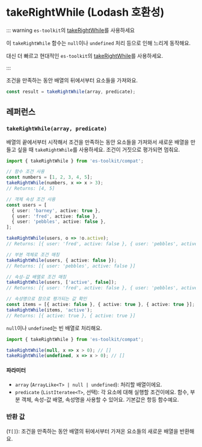 # takeRightWhile (Lodash 호환성)

::: warning `es-toolkit`의 [takeRightWhile](../../array/takeRightWhile.md)를 사용하세요

이 `takeRightWhile` 함수는 `null`이나 `undefined` 처리 등으로 인해 느리게 동작해요.

대신 더 빠르고 현대적인 `es-toolkit`의 [takeRightWhile](../../array/takeRightWhile.md)를 사용하세요.

:::

조건을 만족하는 동안 배열의 뒤에서부터 요소들을 가져와요.

```typescript
const result = takeRightWhile(array, predicate);
```

## 레퍼런스

### `takeRightWhile(array, predicate)`

배열의 끝에서부터 시작해서 조건을 만족하는 동안 요소들을 가져와서 새로운 배열을 만들고 싶을 때 `takeRightWhile`를 사용하세요. 조건이 거짓으로 평가되면 멈춰요.

```typescript
import { takeRightWhile } from 'es-toolkit/compat';

// 함수 조건 사용
const numbers = [1, 2, 3, 4, 5];
takeRightWhile(numbers, x => x > 3);
// Returns: [4, 5]

// 객체 속성 조건 사용
const users = [
  { user: 'barney', active: true },
  { user: 'fred', active: false },
  { user: 'pebbles', active: false },
];

takeRightWhile(users, o => !o.active);
// Returns: [{ user: 'fred', active: false }, { user: 'pebbles', active: false }]

// 부분 객체로 조건 매칭
takeRightWhile(users, { active: false });
// Returns: [{ user: 'pebbles', active: false }]

// 속성-값 배열로 조건 매칭
takeRightWhile(users, ['active', false]);
// Returns: [{ user: 'fred', active: false }, { user: 'pebbles', active: false }]

// 속성명으로 참으로 평가되는 값 확인
const items = [{ active: false }, { active: true }, { active: true }];
takeRightWhile(items, 'active');
// Returns: [{ active: true }, { active: true }]
```

`null`이나 `undefined`는 빈 배열로 처리해요.

```typescript
import { takeRightWhile } from 'es-toolkit/compat';

takeRightWhile(null, x => x > 0); // []
takeRightWhile(undefined, x => x > 0); // []
```

#### 파라미터

- `array` (`ArrayLike<T> | null | undefined`): 처리할 배열이에요.
- `predicate` (`ListIteratee<T>`, 선택): 각 요소에 대해 실행할 조건이에요. 함수, 부분 객체, 속성-값 배열, 속성명을 사용할 수 있어요. 기본값은 항등 함수예요.

### 반환 값

(`T[]`): 조건을 만족하는 동안 배열의 뒤에서부터 가져온 요소들의 새로운 배열을 반환해요.
